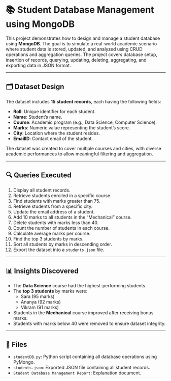 # 📚 Student Database Management using MongoDB
This project demonstrates how to design and manage a student database using **MongoDB**. The goal is to simulate a real-world academic scenario where student data is stored, updated, and analyzed using CRUD operations and aggregation queries. The project covers database setup, insertion of records, querying, updating, deleting, aggregating, and exporting data in JSON format.

---

## 🗂 Dataset Design

The dataset includes **15 student records**, each having the following fields:

- **Roll**: Unique identifier for each student.
- **Name**: Student’s name.
- **Course**: Academic program (e.g., Data Science, Computer Science).
- **Marks**: Numeric value representing the student’s score.
- **City**: Location where the student resides.
- **EmailID**: Contact email of the student.

The dataset was created to cover multiple courses and cities, with diverse academic performances to allow meaningful filtering and aggregation.

---

## 🔍 Queries Executed

1. Display all student records.
2. Retrieve students enrolled in a specific course.
3. Find students with marks greater than 75.
4. Retrieve students from a specific city.
5. Update the email address of a student.
6. Add 10 marks to all students in the “Mechanical” course.
7. Delete students with marks less than 40.
8. Count the number of students in each course.
9. Calculate average marks per course.
10. Find the top 3 students by marks.
11. Sort all students by marks in descending order.
12. Export the dataset into a `students.json` file.

---

## 📊 Insights Discovered

- The **Data Science** course had the highest-performing students.
- The **top 3 students** by marks were:
  - Sara (95 marks)
  - Ananya (92 marks)
  - Vikram (91 marks)
- Students in the **Mechanical** course improved after receiving bonus marks.
- Students with marks below 40 were removed to ensure dataset integrity.

---

## 📂 Files

- `studentDB.py`: Python script containing all database operations using PyMongo.
- `students.json`: Exported JSON file containing all student records.
- `Student Database Management Report`: Explanation document.
